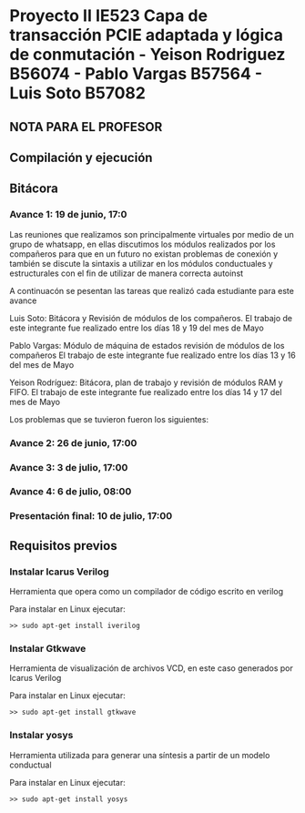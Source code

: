 # Proyecto II IE523 Capa de transacción PCIE adaptada y lógica de conmutación - Yeison Rodriguez B56074 - Pablo Vargas B57564 - Luis Soto B57082

## NOTA PARA EL PROFESOR


## Compilación y ejecución


## Bitácora
### Avance 1: 19 de junio, 17:0
Las reuniones que realizamos son principalmente virtuales por medio de un grupo de whatsapp, en ellas
discutimos los módulos realizados por los compañeros para que en un futuro no existan problemas de conexión
y también se discute la sintaxis a utilizar en los módulos conductuales y estructurales con el fin de utilizar 
de manera correcta autoinst

A continuacón se pesentan las tareas que realizó cada estudiante para este avance

Luis Soto: Bitácora y Revisión de módulos de los compañeros. 
El trabajo de este integrante fue realizado entre los días 18 y 19 del mes de Mayo

Pablo Vargas: Módulo de máquina de estados revisión de módulos de los compañeros
El trabajo de este integrante fue realizado entre los días 13 y 16 del mes de Mayo

Yeison Rodríguez: Bitácora, plan de trabajo y revisión de módulos RAM y FIFO.
El trabajo de este integrante fue realizado entre los días 14 y 17 del mes de Mayo



Los problemas que se tuvieron fueron los siguientes:




### Avance 2: 26 de junio, 17:00

### Avance 3: 3 de julio, 17:00

### Avance 4: 6 de julio, 08:00

### Presentación final: 10 de julio, 17:00



## Requisitos previos

### Instalar Icarus Verilog
Herramienta que opera como un compilador de código escrito en verilog

Para instalar en Linux ejecutar:
```
>> sudo apt-get install iverilog
```

### Instalar Gtkwave
Herramienta de visualización de archivos VCD, en este caso generados por Icarus Verilog 

Para instalar en Linux ejecutar:
```
>> sudo apt-get install gtkwave
```

### Instalar yosys
Herramienta utilizada para generar una síntesis a partir de un modelo conductual

Para instalar en Linux ejecutar:
```
>> sudo apt-get install yosys
```

